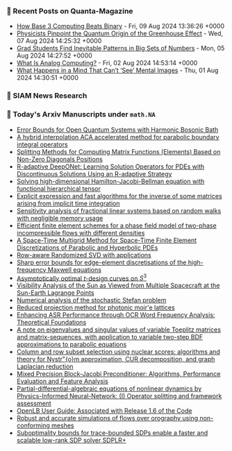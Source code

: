 ### 📝 Recent Posts on Quanta-Magazine
<!-- quanta starts -->
* <a href="https://www.quantamagazine.org/how-base-3-computing-beats-binary-20240809/">How Base 3 Computing Beats Binary</a> - Fri, 09 Aug 2024 13:36:26 +0000
* <a href="https://www.quantamagazine.org/physicists-pinpoint-the-quantum-origin-of-the-greenhouse-effect-20240807/">Physicists Pinpoint the Quantum Origin of the Greenhouse Effect</a> - Wed, 07 Aug 2024 14:25:32 +0000
* <a href="https://www.quantamagazine.org/grad-students-find-inevitable-patterns-in-big-sets-of-numbers-20240805/">Grad Students Find Inevitable Patterns in Big Sets of Numbers</a> - Mon, 05 Aug 2024 14:27:52 +0000
* <a href="https://www.quantamagazine.org/what-is-analog-computing-20240802/">What Is Analog Computing?</a> - Fri, 02 Aug 2024 14:53:14 +0000
* <a href="https://www.quantamagazine.org/what-happens-in-a-mind-that-cant-see-mental-images-20240801/">What Happens in a Mind That Can’t ‘See’ Mental Images</a> - Thu, 01 Aug 2024 14:30:51 +0000
<!-- quanta ends -->

### 📝 SIAM News Research
<!-- siam-news starts -->

<!-- siam-news ends -->

### 📝 Today's Arxiv Manuscripts under ``math.NA``
<!-- arxiv-math-na starts -->
* <a href="https://arxiv.org/abs/2408.04009">Error Bounds for Open Quantum Systems with Harmonic Bosonic Bath</a>
* <a href="https://arxiv.org/abs/2408.04080">A hybrid interpolation ACA accelerated method for parabolic boundary integral operators</a>
* <a href="https://arxiv.org/abs/2408.04128">Splitting Methods for Computing Matrix Functions (Elements) Based on Non-Zero Diagonals Positions</a>
* <a href="https://arxiv.org/abs/2408.04157">R-adaptive DeepONet: Learning Solution Operators for PDEs with Discontinuous Solutions Using an R-adaptive Strategy</a>
* <a href="https://arxiv.org/abs/2408.04209">Solving high-dimensional Hamilton-Jacobi-Bellman equation with functional hierarchical tensor</a>
* <a href="https://arxiv.org/abs/2408.04316">Explicit expression and fast algorithms for the inverse of some matrices arising from implicit time integration</a>
* <a href="https://arxiv.org/abs/2408.04351">Sensitivity analysis of fractional linear systems based on random walks with negligible memory usage</a>
* <a href="https://arxiv.org/abs/2408.04371">Efficient finite element schemes for a phase field model of two-phase incompressible flows with different densities</a>
* <a href="https://arxiv.org/abs/2408.04372">A Space-Time Multigrid Method for Space-Time Finite Element Discretizations of Parabolic and Hyperbolic PDEs</a>
* <a href="https://arxiv.org/abs/2408.04503">Row-aware Randomized SVD with applications</a>
* <a href="https://arxiv.org/abs/2408.04507">Sharp error bounds for edge-element discretisations of the high-frequency Maxwell equations</a>
* <a href="https://arxiv.org/abs/2408.04044">Asymptotically optimal $t$-design curves on $S^3$</a>
* <a href="https://arxiv.org/abs/2408.04208">Visibility Analysis of the Sun as Viewed from Multiple Spacecraft at the Sun-Earth Lagrange Points</a>
* <a href="https://arxiv.org/abs/2306.12668">Numerical analysis of the stochastic Stefan problem</a>
* <a href="https://arxiv.org/abs/2309.09238">Reduced projection method for photonic moir'e lattices</a>
* <a href="https://arxiv.org/abs/2405.02995">Enhancing ASR Performance through OCR Word Frequency Analysis: Theoretical Foundations</a>
* <a href="https://arxiv.org/abs/2407.00792">A note on eigenvalues and singular values of variable Toeplitz matrices and matrix-sequences, with application to variable two-step BDF approximations to parabolic equations</a>
* <a href="https://arxiv.org/abs/2407.01698">Column and row subset selection using nuclear scores: algorithms and theory for Nystr"{o}m approximation, CUR decomposition, and graph Laplacian reduction</a>
* <a href="https://arxiv.org/abs/2407.15973">Mixed Precision Block-Jacobi Preconditioner: Algorithms, Performance Evaluation and Feature Analysis</a>
* <a href="https://arxiv.org/abs/2408.01914">Partial-differential-algebraic equations of nonlinear dynamics by Physics-Informed Neural-Network: (I) Operator splitting and framework assessment</a>
* <a href="https://arxiv.org/abs/2307.11752">OpenLB User Guide: Associated with Release 1.6 of the Code</a>
* <a href="https://arxiv.org/abs/2402.07759">Robust and accurate simulations of flows over orography using non-conforming meshes</a>
* <a href="https://arxiv.org/abs/2406.10407">Suboptimality bounds for trace-bounded SDPs enable a faster and scalable low-rank SDP solver SDPLR+</a>
<!-- arxiv-math-na ends -->
